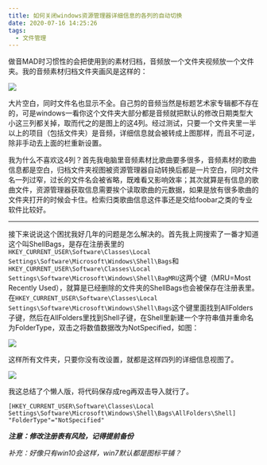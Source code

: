 ```yaml
---
title: 如何关闭windows资源管理器详细信息的各列的自动切换
date: 2020-07-16 14:25:26
tags: 
  - 文件管理
---
```


做音MAD时习惯性的会把使用到的素材归档，音频放一个文件夹视频放一个文件夹。我的音频素材归档文件夹画风是这样的：

![](https://gitcode.net/message2011/tttp/-/raw/master/qhold/t01f4ceb84bd2901f9e.png)



<!-- more -->

大片空白，同时文件名也显示不全。自己剪的音频当然是标题艺术家专辑都不存在的，可是windows一看你这个文件夹大部分都是音频就把默认的修改日期类型大小这三列都关掉，取而代之的是图上的这4列。经过测试，只要一个文件夹里一半以上的项目（包括文件夹）是音频，详细信息就会被转成上图那样，而且不可逆，除非手动去上面的栏重新设置。

我为什么不喜欢这4列？首先我电脑里音频素材比歌曲要多很多，音频素材的歌曲信息都是空白，归档文件夹视图被资源管理器自动转换后都是一片空白，同时文件名一列过窄，过长的文件名会被省略，既难看又影响效率；其次就算是有信息的歌曲文件，资源管理器获取信息需要挨个读取歌曲的元数据，如果是放有很多歌曲的文件夹打开的时候会卡住。检索归类歌曲信息这件事还是交给foobar之类的专业软件比较好。

------

接下来说说这个困扰我好几年的问题是怎么解决的。首先我上网搜索了一番才知道这个叫ShellBags，是存在注册表里的`HKEY_CURRENT_USER\Software\Classes\Local Settings\Software\Microsoft\Windows\Shell\Bags`和`HKEY_CURRENT_USER\Software\Classes\Local Settings\Software\Microsoft\Windows\Shell\BagMRU`这两个键（MRU=Most Recently Used），就算是已经删除的文件夹的ShellBags也会被保存在注册表里。在`HKEY_CURRENT_USER\Software\Classes\Local Settings\Software\Microsoft\Windows\Shell\Bags`这个键里面找到AllFolders子键，然后在AllFolders里找到Shell子键，在Shell里新建一个字符串值并重命名为FolderType，双击之将数值数据改为NotSpecified，如图：

![](https://gitcode.net/message2011/tttp/-/raw/master/qhold/t0143547f6574c122a0.png)

这样所有文件夹，只要你没有改设置，就都是这样四列的详细信息视图了。

![](https://gitcode.net/message2011/tttp/-/raw/master/qhold/t0169fd28dd46b87dc5.png)

我这总结了个懒人版，将代码保存成reg再双击导入就行了。

```
[HKEY_CURRENT_USER\Software\Classes\Local Settings\Software\Microsoft\Windows\Shell\Bags\AllFolders\Shell]
"FolderType"="NotSpecified"
```

***注意：修改注册表有风险，记得提前备份***

*补充：好像只有win10会这样，win7默认都是图标平铺？*



